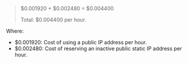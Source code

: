> $0.001920 + $0.002480 = $0.004400
>
> Total: $0.004400 per hour.

Where:

* $0.001920: Cost of using a public IP address per hour.
* $0.002480: Cost of reserving an inactive public static IP address per hour.